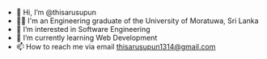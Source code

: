 - 👋 Hi, I’m @thisarusupun
- 👨‍🎓 I'm an Engineering graduate of the University of Moratuwa, Sri Lanka
- 👀 I’m interested in Software Engineering
- 🌱 I’m currently learning Web Development
- 📫 How to reach me via email thisarusupun1314@gmail.com
